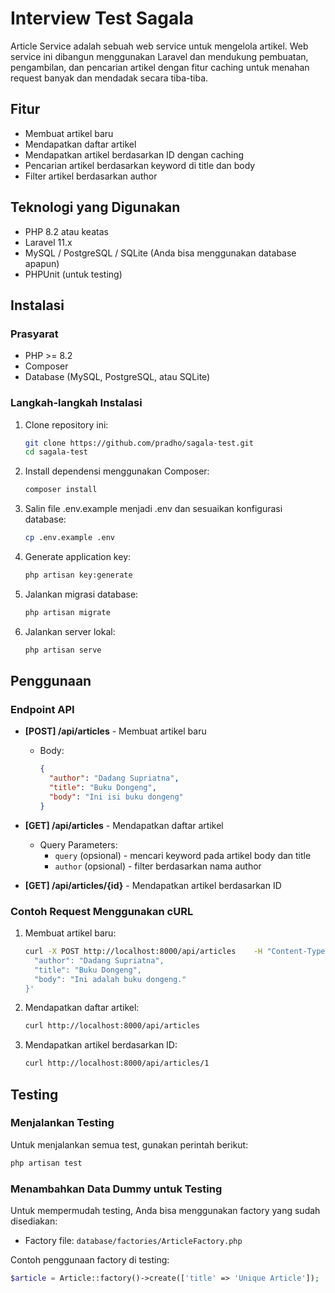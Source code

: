 
# Interview Test Sagala

Article Service adalah sebuah web service untuk mengelola artikel. Web service ini dibangun menggunakan Laravel dan mendukung pembuatan, pengambilan, dan pencarian artikel dengan fitur caching untuk menahan request banyak dan mendadak secara tiba-tiba.

## Fitur
- Membuat artikel baru
- Mendapatkan daftar artikel
- Mendapatkan artikel berdasarkan ID dengan caching
- Pencarian artikel berdasarkan keyword di title dan body
- Filter artikel berdasarkan author

## Teknologi yang Digunakan
- PHP 8.2 atau keatas
- Laravel 11.x
- MySQL / PostgreSQL / SQLite (Anda bisa menggunakan database apapun)
- PHPUnit (untuk testing)

## Instalasi

### Prasyarat
- PHP >= 8.2
- Composer
- Database (MySQL, PostgreSQL, atau SQLite)

### Langkah-langkah Instalasi
1. Clone repository ini:
   ```bash
   git clone https://github.com/pradho/sagala-test.git
   cd sagala-test
   ```
2. Install dependensi menggunakan Composer:
   ```bash
   composer install
   ```
3. Salin file .env.example menjadi .env dan sesuaikan konfigurasi database:
   ```bash
   cp .env.example .env
   ```
4. Generate application key:
   ```bash
   php artisan key:generate
   ```
5. Jalankan migrasi database:
   ```bash
   php artisan migrate
   ```
6. Jalankan server lokal:
   ```bash
   php artisan serve
   ```

## Penggunaan

### Endpoint API
- **[POST] /api/articles** - Membuat artikel baru
    - Body:
      ```json
      {
        "author": "Dadang Supriatna",
        "title": "Buku Dongeng",
        "body": "Ini isi buku dongeng"
      }
      ```

- **[GET] /api/articles** - Mendapatkan daftar artikel
    - Query Parameters:
        - `query` (opsional) - mencari keyword pada artikel body dan title
        - `author` (opsional) - filter berdasarkan nama author

- **[GET] /api/articles/{id}** - Mendapatkan artikel berdasarkan ID

### Contoh Request Menggunakan cURL

1. Membuat artikel baru:
   ```bash
   curl -X POST http://localhost:8000/api/articles    -H "Content-Type: application/json"    -d '{
     "author": "Dadang Supriatna",
     "title": "Buku Dongeng",
     "body": "Ini adalah buku dongeng."
   }'
   ```

2. Mendapatkan daftar artikel:
   ```bash
   curl http://localhost:8000/api/articles
   ```

3. Mendapatkan artikel berdasarkan ID:
   ```bash
   curl http://localhost:8000/api/articles/1
   ```

## Testing

### Menjalankan Testing
Untuk menjalankan semua test, gunakan perintah berikut:
```bash
php artisan test
```

### Menambahkan Data Dummy untuk Testing
Untuk mempermudah testing, Anda bisa menggunakan factory yang sudah disediakan:
- Factory file: `database/factories/ArticleFactory.php`

Contoh penggunaan factory di testing:
```php
$article = Article::factory()->create(['title' => 'Unique Article']);
```
